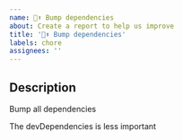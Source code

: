 ```yaml
---
name: 🧹⬆ Bump dependencies
about: Create a report to help us improve
title: '🧹⬆ Bump dependencies'
labels: chore
assignees: ''
---
```


## Description

Bump all dependencies

The devDependencies is less important
